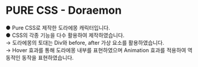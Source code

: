 # PURE CSS - Doraemon
● Pure CSS로 제작한 도라에몽 캐릭터입니다.<br>
● CSS의 각종 기능을 다수 활용하여 제작하였습니다.<br>
→ 도라에몽의 토대는 Div와 before, after 가상 요소를 활용하였습니다.<br>
→ Hover 효과를 통해 도라에몽 내부를 표현하였으며 Animation 효과를 적용하여 역동적인 동작을 표현하였습니다.<br>
